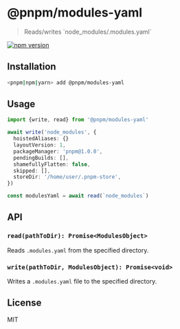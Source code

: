# @pnpm/modules-yaml

> Reads/writes \`node_modules/.modules.yaml\`

<!--@shields('npm')-->
[![npm version](https://img.shields.io/npm/v/@pnpm/modules-yaml.svg)](https://www.npmjs.com/package/@pnpm/modules-yaml)
<!--/@-->

## Installation

```sh
<pnpm|npm|yarn> add @pnpm/modules-yaml
```

## Usage

```ts
import {write, read} from '@pnpm/modules-yaml'

await write('node_modules', {
  hoistedAliases: {}
  layoutVersion: 1,
  packageManager: 'pnpm@1.0.0',
  pendingBuilds: [],
  shamefullyFlatten: false,
  skipped: [],
  storeDir: '/home/user/.pnpm-store',
})

const modulesYaml = await read(`node_modules`)
```

## API

### `read(pathToDir): Promise<ModulesObject>`

Reads `.modules.yaml` from the specified directory.

### `write(pathToDir, ModulesObject): Promise<void>`

Writes a `.modules.yaml` file to the specified directory.

## License

MIT
